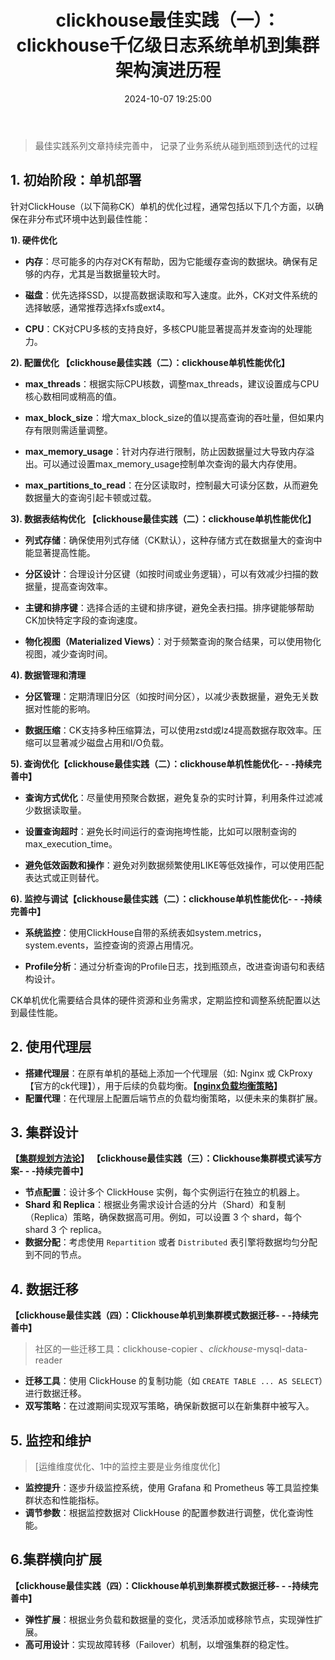 ﻿---
title: clickhouse最佳实践（一）：clickhouse千亿级日志系统单机到集群架构演进历程
date: 2024-10-07 19:25:00
top: true
cover: true
toc: true
mathjax: false
categories: 后端
tags:
  - 后端
  - 架构
---   

> 最佳实践系列文章持续完善中， 记录了业务系统从碰到瓶颈到迭代的过程
## 1. 初始阶段：单机部署

针对ClickHouse（以下简称CK）单机的优化过程，通常包括以下几个方面，以确保在非分布式环境中达到最佳性能：

**1). 硬件优化**

- **内存**：尽可能多的内存对CK有帮助，因为它能缓存查询的数据块。确保有足够的内存，尤其是当数据量较大时。

- **磁盘**：优先选择SSD，以提高数据读取和写入速度。此外，CK对文件系统的选择敏感，通常推荐选择xfs或ext4。

- **CPU**：CK对CPU多核的支持良好，多核CPU能显著提高并发查询的处理能力。

**2). 配置优化  【clickhouse最佳实践（二）：clickhouse单机性能优化】**

- **max_threads**：根据实际CPU核数，调整max_threads，建议设置成与CPU核心数相同或稍高的值。

- **max_block_size**：增大max_block_size的值以提高查询的吞吐量，但如果内存有限则需适量调整。

- **max_memory_usage**：针对内存进行限制，防止因数据量过大导致内存溢出。可以通过设置max_memory_usage控制单次查询的最大内存使用。

- **max_partitions_to_read**：在分区读取时，控制最大可读分区数，从而避免数据量大的查询引起卡顿或过载。

**3). 数据表结构优化  【clickhouse最佳实践（二）：clickhouse单机性能优化】**

- **列式存储**：确保使用列式存储（CK默认），这种存储方式在数据量大的查询中能显著提高性能。

- **分区设计**：合理设计分区键（如按时间或业务逻辑），可以有效减少扫描的数据量，提高查询效率。

- **主键和排序键**：选择合适的主键和排序键，避免全表扫描。排序键能够帮助CK加快特定字段的查询速度。

- **物化视图（Materialized Views）**：对于频繁查询的聚合结果，可以使用物化视图，减少查询时间。

**4). 数据管理和清理**

- **分区管理**：定期清理旧分区（如按时间分区），以减少表数据量，避免无关数据对性能的影响。

- **数据压缩**：CK支持多种压缩算法，可以使用zstd或lz4提高数据存取效率。压缩可以显著减少磁盘占用和I/O负载。

**5). 查询优化【clickhouse最佳实践（二）：clickhouse单机性能优化- - -持续完善中】**

- **查询方式优化**：尽量使用预聚合数据，避免复杂的实时计算，利用条件过滤减少数据读取量。

- **设置查询超时**：避免长时间运行的查询拖垮性能，比如可以限制查询的max_execution_time。

- **避免低效函数和操作**：避免对列数据频繁使用LIKE等低效操作，可以使用匹配表达式或正则替代。

**6). 监控与调试【clickhouse最佳实践（二）：clickhouse单机性能优化- - -持续完善中】**

- **系统监控**：使用ClickHouse自带的系统表如system.metrics，system.events，监控查询的资源占用情况。

- **Profile分析**：通过分析查询的Profile日志，找到瓶颈点，改进查询语句和表结构设计。

CK单机优化需要结合具体的硬件资源和业务需求，定期监控和调整系统配置以达到最佳性能。

## 2. 使用代理层

- **搭建代理层**：在原有单机的基础上添加一个代理层（如: Nginx 或 CkProxy【官方的ck代理】），用于后续的负载均衡。**【[nginx负载均衡策略](https://blog.csdn.net/qq_42873554/article/details/143393243)】**
- **配置代理**：在代理层上配置后端节点的负载均衡策略，以便未来的集群扩展。

## 3. 集群设计
**【[集群规划方法论](https://blog.csdn.net/qq_42873554/article/details/143368665?#3_clickhouse_119)】**
**【clickhouse最佳实践（三）：Clickhouse集群模式读写方案- - -持续完善中】**
- **节点配置**：设计多个 ClickHouse 实例，每个实例运行在独立的机器上。
- **Shard 和 Replica**：根据业务需求设计合适的分片（Shard）和复制（Replica）策略，确保数据高可用。例如，可以设置 3 个 shard，每个 shard 3 个 replica。
- **数据分配**：考虑使用 `Repartition` 或者 `Distributed` 表引擎将数据均匀分配到不同的节点。

## 4. 数据迁移
**【clickhouse最佳实践（四）：Clickhouse单机到集群模式数据迁移- - -持续完善中】**
> 社区的一些迁移工具：clickhouse-copier 、*clickhouse*-mysql-data-reader
> 
- **迁移工具**：使用 ClickHouse 的复制功能（如 `CREATE TABLE ... AS SELECT`）进行数据迁移。
- **双写策略**：在过渡期间实现双写策略，确保新数据可以在新集群中被写入。

## 5. 监控和维护
> [运维维度优化、1中的监控主要是业务维度优化]
- **监控提升**：逐步升级监控系统，使用 Grafana 和 Prometheus 等工具监控集群状态和性能指标。
- **调节参数**：根据监控数据对 ClickHouse 的配置参数进行调整，优化查询性能。

## 6.集群横向扩展
**【clickhouse最佳实践（四）：Clickhouse单机到集群模式数据迁移- - -持续完善中】**
- **弹性扩展**：根据业务负载和数据量的变化，灵活添加或移除节点，实现弹性扩展。
- **高可用设计**：实现故障转移（Failover）机制，以增强集群的稳定性。
